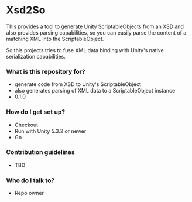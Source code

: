 # Xsd2So #

This provides a tool to generate Unity ScriptableObjects from an XSD and also provides parsing capabilities, so you can easily parse the content of a matching XML into the ScriptableObject.

So this projects tries to fuse XML data binding with Unity's native serialization capabilities.

### What is this repository for? ###

* generate code from XSD to Unity's ScriptableObject
* also generates parsing of XML data to a ScriptableObject instance
* 0.1.0

### How do I get set up? ###

* Checkout
* Run with Unity 5.3.2 or newer
* Go

### Contribution guidelines ###

* TBD

### Who do I talk to? ###

* Repo owner